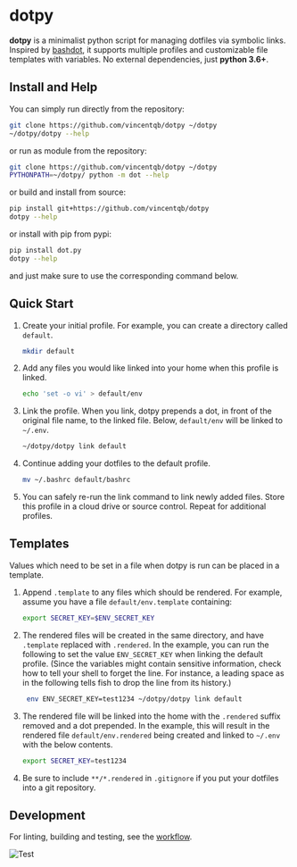 # dotpy

**dotpy** is a minimalist python script for managing dotfiles via symbolic links. Inspired by [bashdot](https://github.com/bashdot/bashdot), it supports multiple profiles and customizable file templates with variables. No external dependencies, just **python 3.6+**.

## Install and Help

You can simply run directly from the repository:

```sh
git clone https://github.com/vincentqb/dotpy ~/dotpy
~/dotpy/dotpy --help
```

or run as module from the repository:

```sh
git clone https://github.com/vincentqb/dotpy ~/dotpy
PYTHONPATH=~/dotpy/ python -m dot --help
```

or build and install from source:

```sh
pip install git+https://github.com/vincentqb/dotpy
dotpy --help
```

or install with pip from pypi:

```sh
pip install dot.py
dotpy --help
```

and just make sure to use the corresponding command below.

## Quick Start

1. Create your initial profile. For example, you can create a directory called `default`.

    ```sh
    mkdir default
    ```

1. Add any files you would like linked into your home when this profile is linked.

    ```sh
    echo 'set -o vi' > default/env
    ```

1. Link the profile. When you link, dotpy prepends a dot, in front of the original file name, to the linked file. Below, `default/env` will be linked to `~/.env`.

    ```sh
    ~/dotpy/dotpy link default
    ```

1. Continue adding your dotfiles to the default profile.

   ```sh
   mv ~/.bashrc default/bashrc
   ```

1. You can safely re-run the link command to link newly added files. Store this profile in a cloud drive or source control. Repeat for additional profiles.

## Templates

Values which need to be set in a file when dotpy is run can be placed in a template.

1. Append `.template` to any files which should be rendered. For example, assume you have a file `default/env.template` containing:

    ```sh
    export SECRET_KEY=$ENV_SECRET_KEY
    ```

1. The rendered files will be created in the same directory, and have `.template` replaced with `.rendered`. In the example, you can run the following to set the value `ENV_SECRET_KEY` when linking the default profile. (Since the variables might contain sensitive information, check how to tell your shell to forget the line. For instance, a leading space as in the following tells fish to drop the line from its history.)

    ```sh
     env ENV_SECRET_KEY=test1234 ~/dotpy/dotpy link default
    ```

1. The rendered file will be linked into the home with the `.rendered` suffix removed and a dot prepended. In the example, this will result in the rendered file `default/env.rendered` being created and linked to `~/.env` with the below contents.

    ```sh
    export SECRET_KEY=test1234
    ```

1. Be sure to include `**/*.rendered` in `.gitignore` if you put your dotfiles into a git repository.

## Development

For linting, building and testing, see the [workflow](https://github.com/vincentqb/dotpy/blob/main/.github/workflows/python-app.yml).

![Test](https://github.com/vincentqb/dotpy/actions/workflows/python-app.yml/badge.svg)
